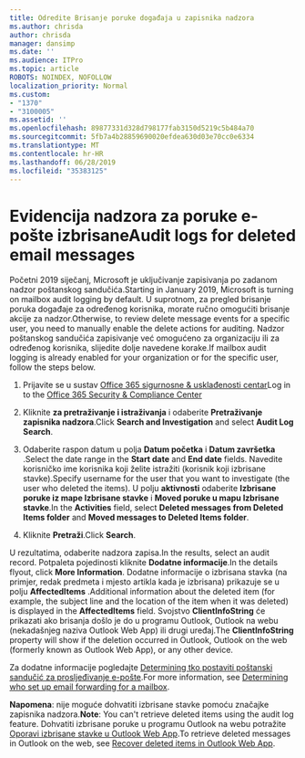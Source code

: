 ```yaml
---
title: Odredite Brisanje poruke događaja u zapisnika nadzora
ms.author: chrisda
author: chrisda
manager: dansimp
ms.date: ''
ms.audience: ITPro
ms.topic: article
ROBOTS: NOINDEX, NOFOLLOW
localization_priority: Normal
ms.custom:
- "1370"
- "3100005"
ms.assetid: ''
ms.openlocfilehash: 89877331d328d798177fab3150d5219c5b484a70
ms.sourcegitcommit: 5fb7a4b28859690020efdea630d03e70cc0e6334
ms.translationtype: MT
ms.contentlocale: hr-HR
ms.lasthandoff: 06/28/2019
ms.locfileid: "35383125"
---
```

# <a name="audit-logs-for-deleted-email-messages"></a><span data-ttu-id="b069e-102">Evidencija nadzora za poruke e-pošte izbrisane</span><span class="sxs-lookup"><span data-stu-id="b069e-102">Audit logs for deleted email messages</span></span>

<span data-ttu-id="b069e-103">Početni 2019 siječanj, Microsoft je uključivanje zapisivanja po zadanom nadzor poštanskog sandučića.</span><span class="sxs-lookup"><span data-stu-id="b069e-103">Starting in January 2019, Microsoft is turning on mailbox audit logging by default.</span></span> <span data-ttu-id="b069e-104">U suprotnom, za pregled brisanje poruka događaje za određenog korisnika, morate ručno omogućiti brisanje akcije za nadzor.</span><span class="sxs-lookup"><span data-stu-id="b069e-104">Otherwise, to review delete message events for a specific user, you need to manually enable the delete actions for auditing.</span></span> <span data-ttu-id="b069e-105">Nadzor poštanskog sandučića zapisivanje već omogućeno za organizaciju ili za određenog korisnika, slijedite dolje navedene korake.</span><span class="sxs-lookup"><span data-stu-id="b069e-105">If mailbox audit logging is already enabled for your organization or for the specific user, follow the steps below.</span></span>

1. <span data-ttu-id="b069e-106">Prijavite se u sustav [Office 365 sigurnosne & usklađenosti centar](https://protection.office.com/)</span><span class="sxs-lookup"><span data-stu-id="b069e-106">Log in to the [Office 365 Security & Compliance Center](https://protection.office.com/)</span></span>

2. <span data-ttu-id="b069e-107">Kliknite **za pretraživanje i istraživanja** i odaberite **Pretraživanje zapisnika nadzora**.</span><span class="sxs-lookup"><span data-stu-id="b069e-107">Click **Search and Investigation** and select **Audit Log Search**.</span></span>

3. <span data-ttu-id="b069e-108">Odaberite raspon datum u polja **Datum početka** i **Datum završetka** .</span><span class="sxs-lookup"><span data-stu-id="b069e-108">Select the date range in the **Start date** and **End date** fields.</span></span> <span data-ttu-id="b069e-109">Navedite korisničko ime korisnika koji želite istražiti (korisnik koji izbrisane stavke).</span><span class="sxs-lookup"><span data-stu-id="b069e-109">Specify username for the user that you want to investigate (the user who deleted the items).</span></span> <span data-ttu-id="b069e-110">U polju **aktivnosti** odaberite **Izbrisane poruke iz mape Izbrisane stavke** i **Moved poruke u mapu Izbrisane stavke**.</span><span class="sxs-lookup"><span data-stu-id="b069e-110">In the **Activities** field, select **Deleted messages from Deleted Items folder** and **Moved messages to Deleted Items folder**.</span></span>

4. <span data-ttu-id="b069e-111">Kliknite **Pretraži**.</span><span class="sxs-lookup"><span data-stu-id="b069e-111">Click **Search**.</span></span>

<span data-ttu-id="b069e-112">U rezultatima, odaberite nadzora zapisa.</span><span class="sxs-lookup"><span data-stu-id="b069e-112">In the results, select an audit record.</span></span> <span data-ttu-id="b069e-113">Potpaleta pojedinosti kliknite **Dodatne informacije**.</span><span class="sxs-lookup"><span data-stu-id="b069e-113">In the details flyout, click **More Information**.</span></span> <span data-ttu-id="b069e-114">Dodatne informacije o izbrisana stavka (na primjer, redak predmeta i mjesto artikla kada je izbrisana) prikazuje se u polju **AffectedItems** .</span><span class="sxs-lookup"><span data-stu-id="b069e-114">Additional information about the deleted item (for example, the subject line and the location of the item when it was deleted) is displayed in the **AffectedItems** field.</span></span> <span data-ttu-id="b069e-115">Svojstvo **ClientInfoString** će prikazati ako brisanja došlo je do u programu Outlook, Outlook na webu (nekadašnjeg naziva Outlook Web App) ili drugi uređaj.</span><span class="sxs-lookup"><span data-stu-id="b069e-115">The **ClientInfoString** property will show if the deletion occurred in Outlook, Outlook on the web (formerly known as Outlook Web App), or any other device.</span></span>

<span data-ttu-id="b069e-116">Za dodatne informacije pogledajte [Determining tko postaviti poštanski sandučić za prosljeđivanje e-pošte](https://docs.microsoft.com/office365/securitycompliance/auditing-troubleshooting-scenarios#determining-if-a-user-deleted-email-items).</span><span class="sxs-lookup"><span data-stu-id="b069e-116">For more information, see [Determining who set up email forwarding for a mailbox](https://docs.microsoft.com/office365/securitycompliance/auditing-troubleshooting-scenarios#determining-if-a-user-deleted-email-items).</span></span>

<span data-ttu-id="b069e-117">**Napomena**: nije moguće dohvatiti izbrisane stavke pomoću značajke zapisnika nadzora.</span><span class="sxs-lookup"><span data-stu-id="b069e-117">**Note**: You can't retrieve deleted items using the audit log feature.</span></span> <span data-ttu-id="b069e-118">Dohvatiti izbrisane poruke u programu Outlook na webu potražite [Oporavi izbrisane stavke u Outlook Web App](https://support.office.com/article/C3D8FC15-EEEF-4F1C-81DF-E27964B7EDD4).</span><span class="sxs-lookup"><span data-stu-id="b069e-118">To retrieve deleted messages in Outlook on the web, see [Recover deleted items in Outlook Web App](https://support.office.com/article/C3D8FC15-EEEF-4F1C-81DF-E27964B7EDD4).</span></span>
